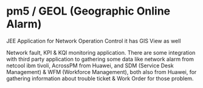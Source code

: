 # pm5 / GEOL (Geographic Online Alarm)
JEE Application for Network Operation Control it has GIS View as well

Network fault, KPI & KQI monitoring application. There are some integration with third party application to gathering some data like network alarm from netcool ibm tivoli, AcrossPM from Huawei, 
and SDM (Service Desk Management) & WFM (Workforce Management), both also from Huawei, for gathering information about trouble ticket & Work Order for those problem.

